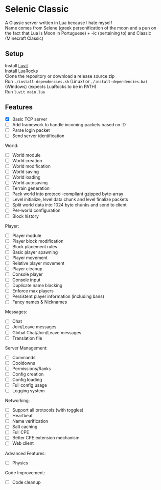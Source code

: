 # Selenic Classic
A Classic server written in Lua because I hate myself  
Name comes from Selene (greek personification of the moon and a pun on the fact that Lua is Moon in Portuguese) + -ic (pertaining to) and Classic (Minecraft Classic)

## Setup
Install [Luvit](https://luvit.io/install.html)  
Install [LuaRocks](https://github.com/luarocks/luarocks/wiki/Download)   
Clone the repository or download a release source zip  
Run `./install-dependencies.sh` (Linux) or `./install-dependencies.bat` (Windows) (expects LuaRocks to be in PATH)  
Run `luvit main.lua`  

## Features

- [x] Basic TCP server
- [ ] Add framework to handle incoming packets based on ID
- [ ] Parse login packet
- [ ] Send server identification

World:
- [ ] World module
- [ ] World creation
- [ ] World modification
- [ ] World saving
- [ ] World loading
- [ ] World autosaving
- [ ] Terrain generation
- [ ] Pack world into protocol-compliant gzipped byte-array
- [ ] Level initialize, level data chunk and level finalize packets
- [ ] Split world data into 1024 byte chunks and send to client
- [ ] Per-world configuration
- [ ] Block history

Player:
- [ ] Player module
- [ ] Player block modification
- [ ] Block placement rules
- [ ] Basic player spawning
- [ ] Player movement
- [ ] Relative player movement
- [ ] Player cleanup
- [ ] Console player
- [ ] Console input
- [ ] Duplicate name blocking
- [ ] Enforce max players
- [ ] Persistent player information (including bans)
- [ ] Fancy names & Nicknames

Messages:
- [ ] Chat
- [ ] Join/Leave messages
- [ ] Global Chat/Join/Leave messages
- [ ] Translation file

Server Management:
- [ ] Commands
- [ ] Cooldowns
- [ ] Permissions/Ranks
- [ ] Config creation
- [ ] Config loading
- [ ] Full config usage
- [ ] Logging system

Networking:
- [ ] Support all protocols (with toggles)
- [ ] Heartbeat
- [ ] Name verification
- [ ] Salt caching
- [ ] Full CPE
- [ ] Better CPE extension mechanism
- [ ] Web client

Advanced Features:
- [ ] Physics

Code Improvement:
- [ ] Code cleanup
